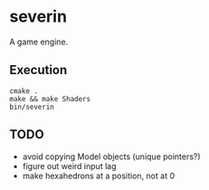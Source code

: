 # severin

A game engine.

## Execution
```
cmake .
make && make Shaders
bin/severin
```

## TODO
* avoid copying Model objects (unique pointers?)
* figure out weird input lag
* make hexahedrons at a position, not at 0
